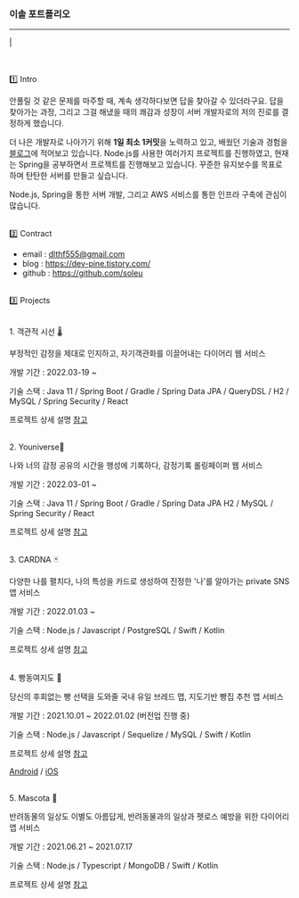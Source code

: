 ### 이솔 포트폴리오

------

| 

<br/><br/>
1️⃣ Intro

안풀릴 것 같은 문제를 마주할 때, 계속 생각하다보면 답을 찾아갈 수 있더라구요. 답을 찾아가는 과정, 그리고 그걸 해냈을 때의 쾌감과 성장이 서버 개발자로의 저의 진로를 결정하게 했습니다.

더 나은 개발자로 나아가기 위해 **1일 최소 1커밋**을 노력하고 있고, 배웠던 기술과 경험을 [블로그](https://dev-pine.tistory.com/)에 적어보고 있습니다. Node.js를 사용한 여러가지 프로젝트를 진행하였고, 현재는 Spring을 공부하면서 프로젝트를 진행해보고 있습니다. 꾸준한 유지보수를 목표로 하며 탄탄한 서버를 만들고 싶습니다.

Node.js, Spring을 통한 서버 개발, 그리고 AWS 서비스를 통한 인프라 구축에 관심이 많습니다.
<br/><br/>

2️⃣ Contract

- email : dlthf555@gmail.com
- blog : https://dev-pine.tistory.com/
- github : https://github.com/soleu
<br/><br/>

3️⃣ Projects

<br/>
1. 객관적 시선 🌡

부정적인 감정을 제대로 인지하고, 자기객관화를 이끌어내는 다이어리 웹 서비스

   개발 기간 : 2022.03-19 ~

   기술 스택 : 
   Java 11 / Spring Boot / Gradle / Spring Data JPA / QueryDSL /
   H2 / MySQL / Spring Security / React 

   프로젝트 상세 설명 [참고](https://github.com/depromeet/11th_5team)

<br/>
2. Youniverse💫

나와 너의 감정 공유의 시간을 행성에 기록하다, 감정기록 롤링페이퍼 웹 서비스

개발 기간 : 2022.03-01 ~

   기술 스택 : 
   Java 11 / Spring Boot / Gradle / Spring Data JPA
   H2 / MySQL / Spring Security / React

   프로젝트 상세 설명 [참고](https://github.com/TeamYouniverse/Youniverse-Server-Release)

 <br/>
 3. CARDNA 🃏

 다양한 나를 펼치다, 나의 특성을 카드로 생성하여 진정한 '나'를 알아가는 private SNS 앱 서비스

 개발 기간 : 2022.01.03 ~

   기술 스택 : 
   Node.js / Javascript / PostgreSQL / Swift / Kotlin

   프로젝트 상세 설명 [참고](https://github.com/TeamCARDNA/Cardna-Server)

 <br/>
 4. 빵동여지도 🍞

당신의 후회없는 빵 선택을 도와줄 국내 유일 브레드 맵, 지도기반 빵집 추천 앱 서비스

 개발 기간 : 2021.10.01 ~ 2022.01.02 (버전업 진행 중)

   기술 스택 : 
   Node.js / Javascript / Sequelize / MySQL
  / Swift / Kotlin

   프로젝트 상세 설명 [참고](https://github.com/bbangmap/BBangMap-Server)

[Android](https://bit.ly/3IKrYcH) / [iOS](https://apple.co/3gifdKB)


<br/>
5. Mascota 🐶

반려동물의 일상도 이별도 아름답게, 반려동물과의 일상과 펫로스 예방을 위한 다이어리 앱 서비스

 개발 기간 : 2021.06.21 ~ 2021.07.17

   기술 스택 : 
   Node.js / Typescript / MongoDB
  / Swift / Kotlin

   프로젝트 상세 설명 [참고](https://github.com/TeamMascota/Mascota-Server)
